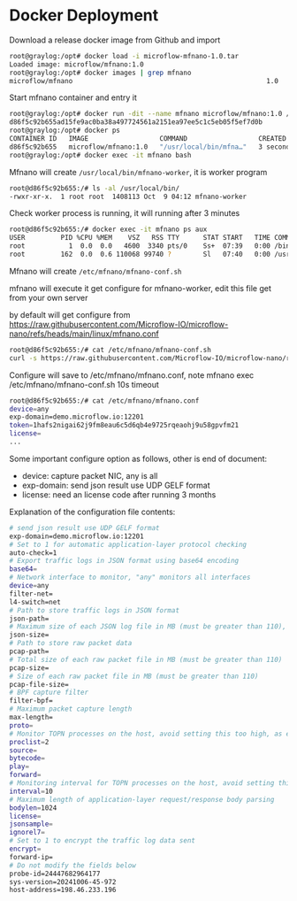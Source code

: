 # Docker Deployment

Download a release docker image from Github and import

```bash
root@graylog:/opt# docker load -i microflow-mfnano-1.0.tar 
Loaded image: microflow/mfnano:1.0
root@graylog:/opt# docker images | grep mfnano
microflow/mfnano                                                 1.0         67dcbd0e7b99   14 minutes ago   96.4MB
```

Start mfnano container and entry it

```bash
root@graylog:/opt# docker run -dit --name mfnano microflow/mfnano:1.0 /usr/local/bin/mfnano
d86f5c92b655ad15fe9ac0ba38a497724561a2151ea97ee5c1c5eb05f5ef7d0b
root@graylog:/opt# docker ps
CONTAINER ID   IMAGE                  COMMAND                  CREATED         STATUS         PORTS     NAMES
d86f5c92b655   microflow/mfnano:1.0   "/usr/local/bin/mfna…"   3 seconds ago   Up 3 seconds             mfnano
root@graylog:/opt# docker exec -it mfnano bash
```

Mfnano will create `/usr/local/bin/mfnano-worker`, it is worker program

```bash
root@d86f5c92b655:/# ls -al /usr/local/bin/
-rwxr-xr-x.  1 root root  1408113 Oct  9 04:12 mfnano-worker
```

Check worker process is running, it will running after 3 minutes

```bash
root@d86f5c92b655:/# docker exec -it mfnano ps aux
USER         PID %CPU %MEM    VSZ   RSS TTY      STAT START   TIME COMMAND
root           1  0.0  0.0   4600  3340 pts/0    Ss+  07:39   0:00 /bin/bash /usr/local/bin/mfnano
root         162  0.0  0.6 110068 99740 ?        Sl   07:40   0:00 /usr/local/bin/mfnano-worker @/etc/mfnano/mfnano.conf
```

Mfnano will create `/etc/mfnano/mfnano-conf.sh`

mfnano will execute it get configure for mfnano-worker, edit this file get from your own server

by default will get configure from 
https://raw.githubusercontent.com/Microflow-IO/microflow-nano/refs/heads/main/linux/mfnano.conf

```bash
root@d86f5c92b655:/# cat /etc/mfnano/mfnano-conf.sh 
curl -s https://raw.githubusercontent.com/Microflow-IO/microflow-nano/refs/heads/main/linux/mfnano.conf
```

Configure will save to /etc/mfnano/mfnano.conf, note mfnano exec /etc/mfnano/mfnano-conf.sh 10s timeout

```bash
root@d86f5c92b655:/# cat /etc/mfnano/mfnano.conf 
device=any
exp-domain=demo.microflow.io:12201
token=1hafs2nigai62j9fm8eau6c5d6qb4e9725rqeaohj9u58gpvfm21
license=
...
```

Some important configure option as follows, other is end of document:

- device:  capture packet NIC, any is all
- exp-domain:  send json result use UDP GELF format
- license:  need an license code after running 3 months

Explanation of the configuration file contents:

```bash
# send json result use UDP GELF format
exp-domain=demo.microflow.io:12201
# Set to 1 for automatic application-layer protocol checking
auto-check=1
# Export traffic logs in JSON format using base64 encoding
base64=
# Network interface to monitor, "any" monitors all interfaces
device=any
filter-net=
l4-switch=net
# Path to store traffic logs in JSON format
json-path=
# Maximum size of each JSON log file in MB (must be greater than 110), fixed at 50MB per file
json-size=
# Path to store raw packet data
pcap-path=
# Total size of each raw packet file in MB (must be greater than 110)
pcap-size=
# Size of each raw packet file in MB (must be greater than 110)
pcap-file-size=
# BPF capture filter
filter-bpf=
# Maximum packet capture length
max-length=
proto=
# Monitor TOPN processes on the host, avoid setting this too high, as each process sends data once per minute
proclist=2
source=
bytecode=
play=
forward=
# Monitoring interval for TOPN processes on the host, avoid setting this too high
interval=10
# Maximum length of application-layer request/response body parsing
bodylen=1024
license=
jsonsample=
ignorel7=
# Set to 1 to encrypt the traffic log data sent
encrypt=
forward-ip=
# Do not modify the fields below
probe-id=24447682964177
sys-version=20241006-45-972
host-address=198.46.233.196
```
